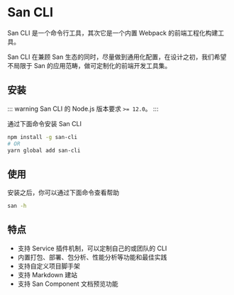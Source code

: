 # San CLI

San CLI 是一个命令行工具，其次它是一个内置 Webpack 的前端工程化构建工具。

San CLI 在兼顾 San 生态的同时，尽量做到通用化配置，在设计之初，我们希望不局限于 San 的应用范畴，做可定制化的前端开发工具集。

## 安装

::: warning
San CLI 的 Node.js 版本要求 `>= 12.0`。
:::

通过下面命令安装 San CLI

```bash
npm install -g san-cli
# OR
yarn global add san-cli
```


## 使用

安装之后，你可以通过下面命令查看帮助

```bash
san -h
```

## 特点

-   支持 Service 插件机制，可以定制自己的或团队的 CLI
-   内置打包、部署、包分析、性能分析等功能和最佳实践
-   支持自定义项目脚手架
-   支持 Markdown 建站
-   支持 San Component 文档预览功能

